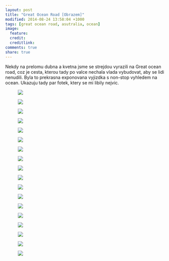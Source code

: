 ```yaml
---
layout: post
title: "Great Ocean Road [Obrazem]"
modified: 2014-08-24 13:58:04 +1000
tags: [great ocean road, asutralia, ocean]
image:
  feature: 
  credit: 
  creditlink: 
comments: true
share: true
---
```

Nekdy na prelomu dubna a kvetna jsme se strejdou vyrazili na Great ocean road, coz je cesta, kterou tady po valce nechala vlada vybudovat, aby se lidi nenudili. Byla to prekrasna exponovana vyjizdka s non-stop vyhledem na ocean. Ukazuju tady par fotek, ktery se mi libily nejvic.

<figure>
<a href="/images/photos/original/great_ocean_road/IMG_2243.jpg">
<img src="/images/photos/medium/great_ocean_road/IMG_2243.jpg"/>
</a>
</figure>

<figure>
<a href="/images/photos/original/great_ocean_road/IMG_2267.jpg">
<img src="/images/photos/medium/great_ocean_road/IMG_2267.jpg"/>
</a>
</figure>

<figure>
<a href="/images/photos/original/great_ocean_road/IMG_2272.jpg">
<img src="/images/photos/medium/great_ocean_road/IMG_2272.jpg"/>
</a>
</figure>

<figure>
<a href="/images/photos/original/great_ocean_road/IMG_2281.jpg">
<img src="/images/photos/medium/great_ocean_road/IMG_2281.jpg"/>
</a>
</figure>

<figure>
<a href="/images/photos/original/great_ocean_road/IMG_2289.jpg">
<img src="/images/photos/medium/great_ocean_road/IMG_2289.jpg"/>
</a>
</figure>

<figure>
<a href="/images/photos/original/great_ocean_road/IMG_2305.jpg">
<img src="/images/photos/medium/great_ocean_road/IMG_2305.jpg"/>
</a>
</figure>

<figure>
<a href="/images/photos/original/great_ocean_road/IMG_2334.jpg">
<img src="/images/photos/medium/great_ocean_road/IMG_2334.jpg"/>
</a>
</figure>

<figure>
<a href="/images/photos/original/great_ocean_road/IMG_2337.jpg">
<img src="/images/photos/medium/great_ocean_road/IMG_2337.jpg"/>
</a>
</figure>

<figure>
<a href="/images/photos/original/great_ocean_road/IMG_2340.jpg">
<img src="/images/photos/medium/great_ocean_road/IMG_2340.jpg"/>
</a>
</figure>

<figure>
<a href="/images/photos/original/great_ocean_road/IMG_2341.jpg">
<img src="/images/photos/medium/great_ocean_road/IMG_2341.jpg"/>
</a>
</figure>

<figure>
<a href="/images/photos/original/great_ocean_road/IMG_2353.jpg">
<img src="/images/photos/medium/great_ocean_road/IMG_2353.jpg"/>
</a>
</figure>

<figure>
<a href="/images/photos/original/great_ocean_road/IMG_2358.jpg">
<img src="/images/photos/medium/great_ocean_road/IMG_2358.jpg"/>
</a>
</figure>

<figure>
<a href="/images/photos/original/great_ocean_road/IMG_2359.jpg">
<img src="/images/photos/medium/great_ocean_road/IMG_2359.jpg"/>
</a>
</figure>

<figure>
<a href="/images/photos/original/great_ocean_road/IMG_2362.jpg">
<img src="/images/photos/medium/great_ocean_road/IMG_2362.jpg"/>
</a>
</figure>

<figure>
<a href="/images/photos/original/great_ocean_road/IMG_2376.jpg">
<img src="/images/photos/medium/great_ocean_road/IMG_2376.jpg"/>
</a>
</figure>

<figure>
<a href="/images/photos/original/great_ocean_road/IMG_2380.jpg">
<img src="/images/photos/medium/great_ocean_road/IMG_2380.jpg"/>
</a>
</figure>

<figure>
<a href="/images/photos/original/great_ocean_road/IMG_2382.jpg">
<img src="/images/photos/medium/great_ocean_road/IMG_2382.jpg"/>
</a>
</figure>

<figure>
<a href="/images/photos/original/great_ocean_road/IMG_2383.jpg">
<img src="/images/photos/medium/great_ocean_road/IMG_2383.jpg"/>
</a>
</figure>

